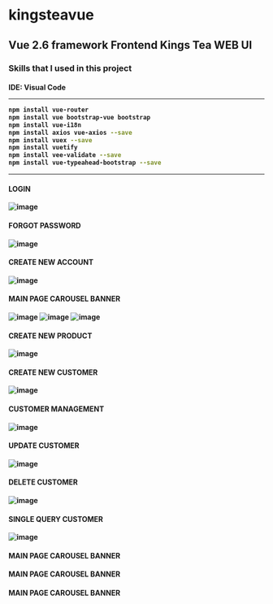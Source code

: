 # kingsteavue


<H2> Vue 2.6 framework Frontend Kings Tea WEB UI</H2>


<H3>Skills that I used in this project</H3>
<H4>IDE: Visual Code<H/4>

<HR>

```sh
npm install vue-router
npm install vue bootstrap-vue bootstrap
npm install vue-i18n
npm install axios vue-axios --save
npm install vuex --save
npm install vuetify
npm install vee-validate --save
npm install vue-typeahead-bootstrap --save
```

<HR>
  
<H4>LOGIN</H4>
  
![image](https://user-images.githubusercontent.com/40432032/155996128-ed6f45b5-e46a-4f97-9978-1210b121e6e1.png)
  
<H4>FORGOT PASSWORD</H4>
  
![image](https://user-images.githubusercontent.com/40432032/155996073-3d32b2f8-229b-467f-b935-d06e9df498a3.png)
  
<H4>CREATE NEW ACCOUNT</H4>
 
![image](https://user-images.githubusercontent.com/40432032/155997110-1f4a4bba-b1aa-4f4f-a399-fca06010f8ba.png)
  
<H4>MAIN PAGE CAROUSEL BANNER</H4>
  
![image](https://user-images.githubusercontent.com/40432032/155998820-0e593591-497c-4b10-8fa8-c49be10a1507.png)
![image](https://user-images.githubusercontent.com/40432032/155998974-794ed584-6f45-4e21-ac71-a85826e4a4f4.png)
![image](https://user-images.githubusercontent.com/40432032/155999172-4b26b000-cefa-4960-aed1-c865a991a167.png)


<H4>CREATE NEW PRODUCT</H4>
  
![image](https://user-images.githubusercontent.com/40432032/155996653-6b8fddb3-2915-4234-bbdd-fbcf630ee6c0.png)

<H4>CREATE NEW CUSTOMER</H4>
  
![image](https://user-images.githubusercontent.com/40432032/155996768-d020751a-3064-4e14-baaf-74c418a6b677.png)
  
<H4>CUSTOMER MANAGEMENT</H4>
 
![image](https://user-images.githubusercontent.com/40432032/155997198-3f22d338-350f-4e52-9eb0-07a3226fe9a5.png)

<H4>UPDATE CUSTOMER</H4>
  
![image](https://user-images.githubusercontent.com/40432032/155997336-352db9e1-0f32-4a23-af18-8e02d3d18e77.png)

<H4>DELETE CUSTOMER</H4>
  
![image](https://user-images.githubusercontent.com/40432032/155997500-cc230912-4eb0-4cdf-b95e-c3d88ce6ee16.png)

<H4>SINGLE QUERY CUSTOMER</H4>
  
![image](https://user-images.githubusercontent.com/40432032/155997610-af88067c-e9f9-4866-8949-b02fe3ab85ce.png)

<H4>MAIN PAGE CAROUSEL BANNER</H4>
<H4>MAIN PAGE CAROUSEL BANNER</H4>
<H4>MAIN PAGE CAROUSEL BANNER</H4>
